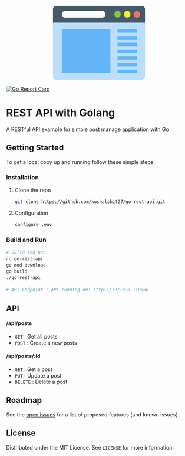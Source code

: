 <p align="center">
  <img width="250" height="200" src="readme-icon.png">
</p>

[![Go Report Card](https://goreportcard.com/badge/github.com/kushalshit27/go-rest-api)](https://goreportcard.com/report/github.com/kushalshit27/go-rest-api)

<!-- [![Actions Status](https://github.com/kushalshit27/go-rest-api/workflows/build/badge.svg)](https://github.com/kushalshit27/go-rest-api/actions)
[![codecov](https://codecov.io/gh/kushalshit27/go-rest-api/branch/master/graph/badge.svg)](https://codecov.io/gh/kushalshit27/go-rest-api) -->

<!-- GETTING STARTED -->
# REST API with Golang
A RESTful API example for simple post manage application with Go


## Getting Started

To get a local copy up and running follow these simple steps.

### Installation

1. Clone the repo
   ```sh
   git clone https://github.com/kushalshit27/go-rest-api.git
   ```
2. Configuration
   ```sh
   configure .env
   ```

### Build and Run
```bash
# Build and Run
cd go-rest-api
go mod download
go build
./go-rest-api

# API Endpoint : API running on: http://127.0.0.1:8080
```
## API

#### /api/posts
* `GET` : Get all posts
* `POST` : Create a new posts

#### /api/posts/:id
* `GET` : Get a post
* `PUT` : Update a post
* `DELETE` : Delete a post

## Roadmap

See the [open issues](https://github.com/kushalshit27/go-rest-api/issues) for a list of proposed features (and known issues).


## License

Distributed under the MIT License. See `LICENSE` for more information.
